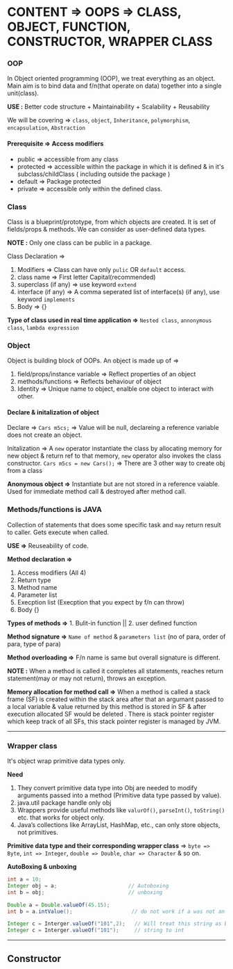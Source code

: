 # CONTENT => OOPS => CLASS, OBJECT, FUNCTION, CONSTRUCTOR, WRAPPER CLASS

### OOP

In Object oriented programming (OOP), we treat everything as an object. Main aim is to bind data and f/n(that operate on data) together into a single unit(class). 


**USE :** Better code structure + Maintainability + Scalability + Reusability

We will be covering => `class`, `object`, `Inheritance`, `polymorphism`, `encapsulation`, `Abstraction`

#### Prerequisite => Access modifiers

- public => accessible from any class
- protected => accessible within the package in which it is defined & in it's subclass/childClass ( including outside the package )
- default => Package protected
- private => accessible only within the defined class.

### Class

Class is a blueprint/prototype, from which objects are created. It is set of fields/props & methods. We can consider as user-defined data types.

**NOTE :** Only one class can be public in a package.

Class Declaration =>

1. Modifiers => Class can have only `pulic` OR `default` access.
2. class name => First letter Capital(recommended)
3. superclass (if any) => use keyword `extend`
4. interface (if any) => A comma seperated list of interface(s) (if any), use keyword `implements`
5. Body => {}

**Type of class used in real time application =>** `Nested class`, `annonymous class`, `lambda expression`

### Object

Object is building block of OOPs. An object is made up of => 
1. field/props/instance variable => Reflect properties of an object
2. methods/functions => Reflects behaviour of object
3. Identity => Unique name to object, enalble one object to interact with other.

#### Declare & initalization of object

Declare => `Cars m5cs;` => Value will be null, declareing a reference variable does not create an object.

Initalization => A `new` operator instantiate the class by allocating memory for new object & return ref to that memory, `new` operator also invokes the class constructor. `Cars m5cs = new Cars();` => There are 3 other way to create obj from a class

**Anonymous object =>** Instantiate but are not stored in a reference vaiable. Used for immediate method call & destroyed after method call.


### Methods/functions is JAVA

Collection of statements that does some specific task and `may` return result to caller. Gets execute when called.

**USE =>** Reuseability of code.

**Method declaration =>**
1. Access modifiers (All 4)
2. Return type
3. Method name
4. Parameter list
5. Execption list (Execption that you expect by f/n can throw)
6. Body {}

**Types of methods =>** 1. Bulit-in function  ||   2. user defined function

**Method signature =>** `Name of method` & `parameters list` (no of para, order of para, type of para)

**Method overloading =>** F/n name is same but overall signature is different. 

**NOTE :** When a method is called it completes all statements, reaches return statement(may or may not return), throws an exception. 

**Memory allocation for method call =>** When a method is called a stack frame (SF) is created within the stack area after that an argumant passed to a local variable & value returned by this method is stored in SF & after execution allocated SF would be deleted . There is stack pointer register which keep track of all SFs, this stack pointer register is managed by JVM.  

-----

### Wrapper class

It's object wrap primitive data types only.

**Need**
1. They convert primitive data type into Obj are needed to modify arguments passed into a method (Primitive data type passed by value).
2. java.util package handle only obj
3. Wrappers provide useful methods like `valurOf()`, `parseInt()`, `toString()` etc. that works for object only.
4. Java’s collections like ArrayList, HashMap, etc., can only store objects, not primitives.

**Primitive data type and their corresponding wrapper class** => `byte => Byte`, `int => Integer`, `double => Double`, `char => Character` & so on.

**AutoBoxing & unboxing**

```java
int a = 10;
Integer obj = a;                       // Autoboxing
int b = obj;                           // unboxing
```

```java
Double a = Double.valueOf(45.15);
int b = a.intValue();                   // do not work if a was not an object

Integer c = Interger.valueOf("101",2);   // Will treat this string as binary and convert to int value.
Integer c = Interger.valueOf("101");     // string to int
```

-----

## Constructor































































 


















